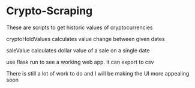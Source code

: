 # Crypto-Scraping
These are scripts to get historic values of cryptocurrencies

cryptoHoldValues calculates value change between given dates

saleValue calculates dollar value of a sale on a single date

use flask run to see a working web app. it can export to csv

There is still a lot of work to do and I will be making the UI more appealing soon